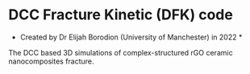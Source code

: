 # DCC Fracture Kinetic (DFK) code

* Created by Dr Elijah Borodion (University of Manchester) in 2022 *

The DCC based 3D simulations of complex-structured rGO ceramic nanocomposites fracture.

